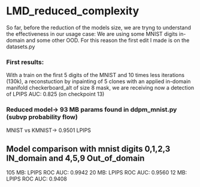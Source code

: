 # LMD_reduced_complexity

So far, before the reduction of the models size, we are tryng to understand the effectiveness in our usage case:
  We are using some MNIST digits in-domain and some other OOD.
  For this reason the first edit I made is on the datasets.py

### First results: 
With a train on the first 5 digits of the MNIST and 10 times less iterations (130k), a reconstuction by inpainting of
5 clones with an applied in-domain manifold checkerboard_alt of size 8 mask, we are receiving now a detection of LPIPS AUC: 0.825 (on checkpoint 13)


### Reduced model-> 93 MB params found in ddpm_mnist.py (subvp probability flow)
MNIST vs KMNIST-> 0.9501 LPIPS


## Model comparison with mnist digits 0,1,2,3 IN_domain and 4,5,9 Out_of_domain

  105 MB: LPIPS ROC AUC: 0.9942
  20 MB: LPIPS ROC AUC: 0.9560
  12 MB: LPIPS ROC AUC: 0.9408
  
